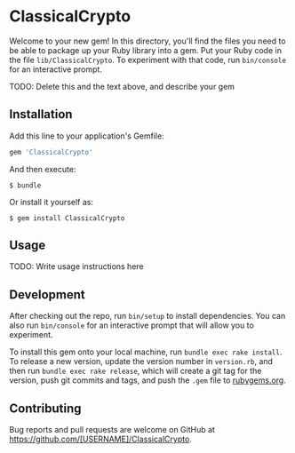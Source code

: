 # ClassicalCrypto

Welcome to your new gem! In this directory, you'll find the files you need to be able to package up your Ruby library into a gem. Put your Ruby code in the file `lib/ClassicalCrypto`. To experiment with that code, run `bin/console` for an interactive prompt.

TODO: Delete this and the text above, and describe your gem

## Installation

Add this line to your application's Gemfile:

```ruby
gem 'ClassicalCrypto'
```

And then execute:

    $ bundle

Or install it yourself as:

    $ gem install ClassicalCrypto

## Usage

TODO: Write usage instructions here

## Development

After checking out the repo, run `bin/setup` to install dependencies. You can also run `bin/console` for an interactive prompt that will allow you to experiment.

To install this gem onto your local machine, run `bundle exec rake install`. To release a new version, update the version number in `version.rb`, and then run `bundle exec rake release`, which will create a git tag for the version, push git commits and tags, and push the `.gem` file to [rubygems.org](https://rubygems.org).

## Contributing

Bug reports and pull requests are welcome on GitHub at https://github.com/[USERNAME]/ClassicalCrypto.

